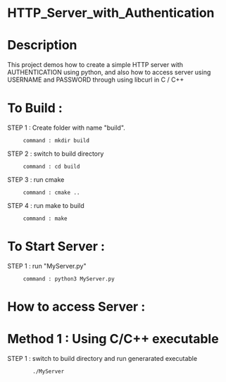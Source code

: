 # HTTP_Server_with_Authentication

# Description

This project demos how to create a simple HTTP server with AUTHENTICATION using python, and also how to access server using USERNAME and PASSWORD through using libcurl in C / C++

# To Build :

STEP 1 : Create folder with name "build".

         command : mkdir build 

STEP 2 : switch to build directory

         command : cd build
         
STEP 3 : run cmake

         command : cmake ..
        
STEP 4 : run make to build

         command : make
         
# To Start Server :

STEP 1 : run "MyServer.py"

         command : python3 MyServer.py
         
# How to access Server :
            
   # Method 1 : Using C/C++ executable
   
   STEP 1 : switch to build directory and run generarated executable
   
            ./MyServer

